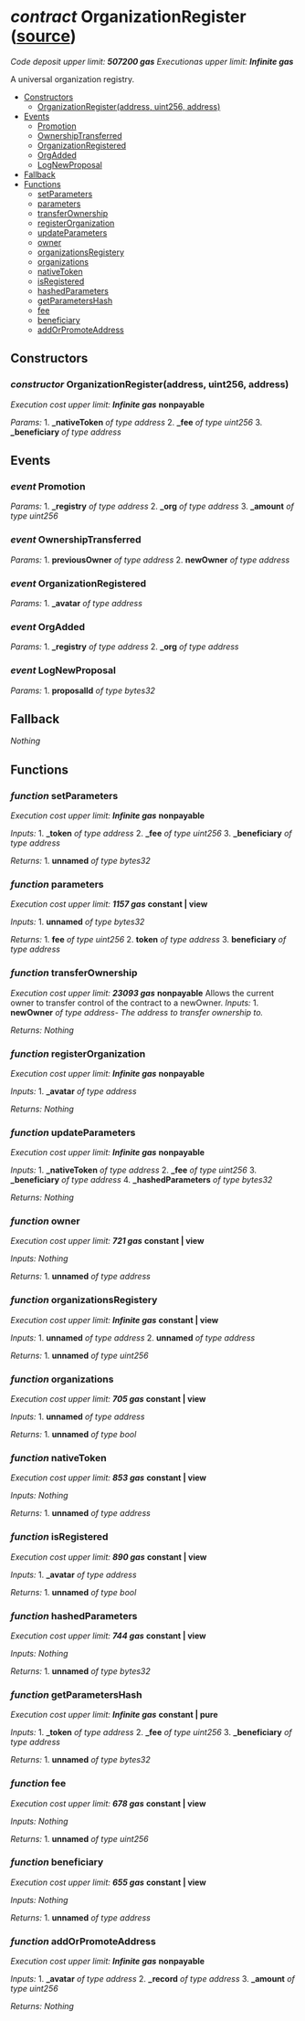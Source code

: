 # *contract* OrganizationRegister ([source](https://github.com/daostack/daostack/tree/master/./contracts/universalSchemes/OrganizationRegister.sol))
*Code deposit upper limit: **507200 gas***
*Executionas upper limit: **Infinite gas***

A universal organization registry.
- [Constructors](#constructors)
    - [OrganizationRegister(address, uint256, address)](#constructor-organizationregisteraddress-uint256-address)
- [Events](#events)
    - [Promotion](#event-promotion)
    - [OwnershipTransferred](#event-ownershiptransferred)
    - [OrganizationRegistered](#event-organizationregistered)
    - [OrgAdded](#event-orgadded)
    - [LogNewProposal](#event-lognewproposal)
- [Fallback](#fallback)
- [Functions](#functions)
    - [setParameters](#function-setparameters)
    - [parameters](#function-parameters)
    - [transferOwnership](#function-transferownership)
    - [registerOrganization](#function-registerorganization)
    - [updateParameters](#function-updateparameters)
    - [owner](#function-owner)
    - [organizationsRegistery](#function-organizationsregistery)
    - [organizations](#function-organizations)
    - [nativeToken](#function-nativetoken)
    - [isRegistered](#function-isregistered)
    - [hashedParameters](#function-hashedparameters)
    - [getParametersHash](#function-getparametershash)
    - [fee](#function-fee)
    - [beneficiary](#function-beneficiary)
    - [addOrPromoteAddress](#function-addorpromoteaddress)
## Constructors
### *constructor* OrganizationRegister(address, uint256, address)
*Execution cost upper limit: **Infinite gas***
**nonpayable**

*Params:*
    1. **_nativeToken** *of type address*
    2. **_fee** *of type uint256*
    3. **_beneficiary** *of type address*


## Events
### *event* Promotion
*Params:*
    1. **_registry** *of type address*
    2. **_org** *of type address*
    3. **_amount** *of type uint256*


### *event* OwnershipTransferred
*Params:*
    1. **previousOwner** *of type address*
    2. **newOwner** *of type address*


### *event* OrganizationRegistered
*Params:*
    1. **_avatar** *of type address*


### *event* OrgAdded
*Params:*
    1. **_registry** *of type address*
    2. **_org** *of type address*


### *event* LogNewProposal
*Params:*
    1. **proposalId** *of type bytes32*


## Fallback
*Nothing*
## Functions
### *function* setParameters
*Execution cost upper limit: **Infinite gas***
**nonpayable**

*Inputs:*
    1. **_token** *of type address*
    2. **_fee** *of type uint256*
    3. **_beneficiary** *of type address*

*Returns:*
    1. **unnamed** *of type bytes32*


### *function* parameters
*Execution cost upper limit: **1157 gas***
**constant | view**

*Inputs:*
    1. **unnamed** *of type bytes32*

*Returns:*
    1. **fee** *of type uint256*
    2. **token** *of type address*
    3. **beneficiary** *of type address*


### *function* transferOwnership
*Execution cost upper limit: **23093 gas***
**nonpayable**
Allows the current owner to transfer control of the contract to a newOwner.
*Inputs:*
    1. **newOwner** *of type address- The address to transfer ownership to.*

*Returns:*
*Nothing*


### *function* registerOrganization
*Execution cost upper limit: **Infinite gas***
**nonpayable**

*Inputs:*
    1. **_avatar** *of type address*

*Returns:*
*Nothing*


### *function* updateParameters
*Execution cost upper limit: **Infinite gas***
**nonpayable**

*Inputs:*
    1. **_nativeToken** *of type address*
    2. **_fee** *of type uint256*
    3. **_beneficiary** *of type address*
    4. **_hashedParameters** *of type bytes32*

*Returns:*
*Nothing*


### *function* owner
*Execution cost upper limit: **721 gas***
**constant | view**

*Inputs:*
*Nothing*

*Returns:*
    1. **unnamed** *of type address*


### *function* organizationsRegistery
*Execution cost upper limit: **Infinite gas***
**constant | view**

*Inputs:*
    1. **unnamed** *of type address*
    2. **unnamed** *of type address*

*Returns:*
    1. **unnamed** *of type uint256*


### *function* organizations
*Execution cost upper limit: **705 gas***
**constant | view**

*Inputs:*
    1. **unnamed** *of type address*

*Returns:*
    1. **unnamed** *of type bool*


### *function* nativeToken
*Execution cost upper limit: **853 gas***
**constant | view**

*Inputs:*
*Nothing*

*Returns:*
    1. **unnamed** *of type address*


### *function* isRegistered
*Execution cost upper limit: **890 gas***
**constant | view**

*Inputs:*
    1. **_avatar** *of type address*

*Returns:*
    1. **unnamed** *of type bool*


### *function* hashedParameters
*Execution cost upper limit: **744 gas***
**constant | view**

*Inputs:*
*Nothing*

*Returns:*
    1. **unnamed** *of type bytes32*


### *function* getParametersHash
*Execution cost upper limit: **Infinite gas***
**constant | pure**

*Inputs:*
    1. **_token** *of type address*
    2. **_fee** *of type uint256*
    3. **_beneficiary** *of type address*

*Returns:*
    1. **unnamed** *of type bytes32*


### *function* fee
*Execution cost upper limit: **678 gas***
**constant | view**

*Inputs:*
*Nothing*

*Returns:*
    1. **unnamed** *of type uint256*


### *function* beneficiary
*Execution cost upper limit: **655 gas***
**constant | view**

*Inputs:*
*Nothing*

*Returns:*
    1. **unnamed** *of type address*


### *function* addOrPromoteAddress
*Execution cost upper limit: **Infinite gas***
**nonpayable**

*Inputs:*
    1. **_avatar** *of type address*
    2. **_record** *of type address*
    3. **_amount** *of type uint256*

*Returns:*
*Nothing*


